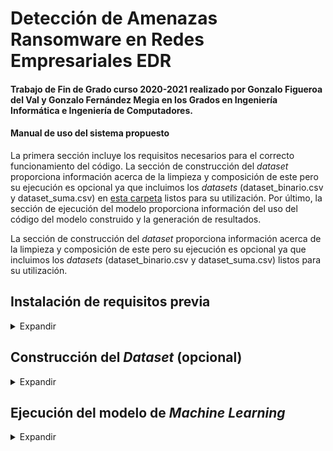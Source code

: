 # Detección de Amenazas Ransomware en Redes Empresariales EDR

#### Trabajo de Fin de Grado curso 2020-2021 realizado por Gonzalo Figueroa del Val y Gonzalo Fernández Megia en los Grados en Ingeniería Informática e Ingeniería de Computadores.

#### Manual de uso del sistema propuesto

La primera sección incluye los requisitos necesarios para el correcto funcionamiento del código. La sección de construcción del *dataset* proporciona información acerca de la limpieza y composición de este pero su ejecución es opcional ya que incluimos los *datasets* (dataset_binario.csv y dataset_suma.csv) en [esta carpeta](https://gitlab.fdi.ucm.es/marina.lopez/tfg-ransomware-20-21/-/blob/master/dataset) listos para su utilización. Por último, la sección de ejecución del modelo proporciona información del uso del código del modelo construido y la generación de resultados.

La sección de construcción del *dataset* proporciona información acerca de la limpieza y composición de este pero su ejecución es opcional ya que incluimos los *datasets* (dataset_binario.csv y dataset_suma.csv) listos para su utilización.

## Instalación de requisitos previa

<details><summary>Expandir</summary>

Antes de ejecutar ningún script, será necesario instalar una serie de dependencias de Python que se encuentran en el fichero requirements.txt
  
    pip install -r requirements.txt
  
</details>
  
## Construcción del *Dataset* (opcional)


<details><summary>Expandir</summary>

El desarrollo de los *datasets* se ha realizado en un equipo con sistema operativo Linux con distribución Ubuntu 18.0.5 LTS. Antes de ejecutar ningún script será necesario extraer todos los informes del fichero [data](https://gitlab.fdi.ucm.es/marina.lopez/tfg-ransomware-20-21/-/blob/master/dataset/data.zip)

Para obtener el [dataset_binario](https://gitlab.fdi.ucm.es/marina.lopez/tfg-ransomware-20-21/-/blob/master/dataset/dataset_binario.csv) es necesario ejecutar el script [parser_binario.py](https://gitlab.fdi.ucm.es/marina.lopez/tfg-ransomware-20-21/-/blob/master/dataset/parser_binario.py):

El desarrollo de los *datasets* se ha realizado en un equipo con sistema operativo Linux con distribución Ubuntu 18.0.5 LTS.  

Para obtener el [dataset_binario](https://gitlab.fdi.ucm.es/marina.lopez/tfg-ransomware-20-21/-/blob/master/Dataset/dataset_binario.csv) es necesario ejecutar el script [parser_binario.py](https://gitlab.fdi.ucm.es/marina.lopez/tfg-ransomware-20-21/-/blob/master/Dataset/parser_binario.py):
  
    python3 parser_binario.py
  
La salida obtenida por consola será la siguiente:
  
    ----------------------------------------------
    Número de características extraídas:  302
    ----------------------------------------------
    Tamaño inicial dataset: (1-ransomware, 0-goodware)
    0    10896
    1     5456
    Name: label, dtype: int64
    ----------------------------------------------
    Borrado de repetidos por signatures:
    0    9648
    1    5416
    Name: label, dtype: int64
    ----------------------------------------------
    Borrado de repetidos por llamadas a API
    1    1596
    0     357
    Name: label, dtype: int64
    ----------------------------------------------
    Reparto final del dataset: 
    1    357
    0    357
    Name: label, dtype: int64
  

Para obtener el [dataset_suma](https://gitlab.fdi.ucm.es/marina.lopez/tfg-ransomware-20-21/-/blob/master/dataset/dataset_suma.csv) es necesario ejecutar el script [parser_suma.py](https://gitlab.fdi.ucm.es/marina.lopez/tfg-ransomware-20-21/-/blob/master/dataset/parser_suma.py):

Para obtener el [dataset_suma](https://gitlab.fdi.ucm.es/marina.lopez/tfg-ransomware-20-21/-/blob/master/Dataset/dataset_suma.csv) es necesario ejecutar el script [parser_suma.py](https://gitlab.fdi.ucm.es/marina.lopez/tfg-ransomware-20-21/-/blob/master/Dataset/parser_suma.py):
  
    python3 parser_suma.py
  
La salida obtenida por consola será la siguiente:
  
    ----------------------------------------------
    Número de características extraídas:  302
    ----------------------------------------------
    Tamaño inicial dataset: (1-ransomware, 0-goodware)
    0    10896
    1     5456
    Name: label, dtype: int64
    ----------------------------------------------
    Borrado de repetidos por signatures:
    0    9648
    1    5416
    Name: label, dtype: int64
    ----------------------------------------------
    Borrado de repetidos por llamadas a API
    0    6507
    1    3315
    Name: label, dtype: int64
    ----------------------------------------------
    Reparto final del dataset: 
    1    3315
    0    3315
    Name: label, dtype: int64
  
Con esto, los dos *datasets* estarán preparados.  

</details>

## Ejecución del modelo de *Machine Learning*

<details><summary>Expandir</summary>

La ejecución del [modelo](https://gitlab.fdi.ucm.es/marina.lopez/tfg-ransomware-20-21/-/blob/master/modelo.py) se ha llevado a cabo en una máquina virtual Kali Linux 2020.3 utilizando el software de virtualización VirtualBox y se ha hecho uso de la versión 3.9.2 de Python.

El modelo realizará pruebas y generará gráficos de barras para diferentes métricas con los siguientes algoritmos:
- Máquina de Soporte Vectorial (*Support Vector Machine* - SVM) con kernel lineal. 
- Máquina de Soporte Vectorial (*Support Vector Machine* - SVM) con kernal RBF.
- Árboles de decisión (*Decission Tree* - DT).
- Regresión Logística (*Logistic Regression* - LR).
- Bayesiano ingenuo (*Naive Bayes* - NB).
- K vecinos más cercanos (*K-Neighbors* - KNN).
- Bosques Aleatorios (Random Forest - RF) con profundidad máxima 10.

Las métricas escogidas para la generación de gráficos han sido:
- Precisión
- Exactitud
- Tasa de error
- F1-score
- Recall
- Precisión de k-fold
- Exactitud de k-fold
- F1-score de k-fold
- Recall de k-fold

En el código se encuentra por defecto la configuración siguiente:

- *Dataset*: dataset_binario.csv
- Distribución del *dataset*: 70% entrenamiento y 30% prueba.
- Validación cruzada: k = 10
- Mecanismo de escalada: Ninguno
- Gráficas: gráficas de barras de cada una de las métricas analizadas.

Para cambiar el *dataset* en el que se realizan las pruebas será neceserio editar la línea 23 script. Las opciones posibles son `dataset_binario.csv` y `dataset_suma.csv`

```python
dataset = pd.read_csv("dataset/dataset_binario.csv")
```

Cuando se quiera hacer uso del *dataset* `dataset_suma.csv` es necesario realizar un escalado de los datos, para ello habrá que descomentar las líneas 75-77 del código que llevan acabo el escalado con la técnica *Standard*: 

```python
sc = StandardScaler() #StandardScaler estandariza los valores de X restando la media y luego escalando a la varianza de la unidad.
X_train = sc.fit_transform(X_train)
X_validation = sc.transform(X_validation)
```

Si se descomentan las líneas 122-139 del código se realizará la comparación de las técnicas de escalado *Standard* y *MinMax* y se generará la consecuente gráfica (sólo para `dataset_suma.csv`):

```python
sc = MinMaxScaler() #MinMaxScaler pone los valores de X entre 0 y 1
X_train = sc.fit_transform(X_train)
X_validation = sc.transform(X_validation) 

for name,model in models:
    print("------",name,"------")
    model.fit(X_train, Y_train)
    predictions = model.predict(X_validation)
    graficaPrecMaxMin[name] = metrics.accuracy_score(Y_validation, predictions)

fig, ax9 = pyplot.subplots()
print(names)
print(graficaPrec.values())
ax.plot(names,  graficaPrec.values(), color = 'tab:purple',label = 'Escalado Standard')
ax.plot(names,  graficaPrecMaxMin.values(), color = 'tab:green', label = 'Escalado MinMax')
ax.set_title('Comparación del escalado de los datos')
ax.legend(loc='lower left')
pyplot.savefig("ComparacionEscalado.jpg")
```

Para realizar la comparación entre la precisión ofrecida por la distribución 70:30 y por la distribución 80:20 (entrenamiento:prueba) y obtener la gráfica correspondiente es necesario descomentar el código incluido en las líneas 172-186:
        
```python
X_train, X_validation, Y_train, Y_validation = train_test_split(X, y, test_size=0.2, random_state=1) #20% test, 80% training  
for name,model in models:
    print("------",name,"------")
    model.fit(X_train, Y_train)
    predictions = model.predict(X_validation)
    graficaPrec8020[name] = metrics.accuracy_score(Y_validation, predictions)

fig, ax11 = pyplot.subplots()
print(names)
print(graficaPrec.values())
ax.plot(names,  graficaPrec.values(), color = 'tab:purple',label = '70:30')
ax.plot(names,  graficaPrec8020.values(), color = 'tab:green', label = '80:20')
ax.set_title('Comparación de la distribucion del detaset')
ax.legend(loc='lower left')
pyplot.savefig("ComparacionDistribucion.jpg")
```

Si se quieren obtener las gráficas relativas a las pruebas de validación cruzada con diferentes valores para la variable 'k' será necesario descomentar las líneas 144-167 del código:

```python
-+-+-+-+-
k = 5
-+-+-+-+-
for name, model in models:
    kfold = StratifiedKFold(n_splits=5, random_state=1, shuffle=True)
    accuracy = cross_val_score(model, X_train, Y_train, cv=kfold, scoring='accuracy')
    graficaPrecKF5[name] = accuracy.mean() 
-+-+-+-+-
k = 15
-+-+-+-+-
for name, model in models:
    kfold = StratifiedKFold(n_splits=15, random_state=1, shuffle=True)
    accuracy = cross_val_score(model, X_train, Y_train, cv=kfold, scoring='accuracy')
    graficaPrecKF15[name] = accuracy.mean() 

fig, ax10 = pyplot.subplots()
print(names)
print(graficaPrec.values())
ax.plot(names,  graficaPrec.values(), color = 'tab:purple',label = 'K=10')
ax.plot(names,  graficaPrecK15.values(), color = 'tab:green', label = 'K=15')
ax.plot(names,  graficaPrecK5.values(), color = 'tab:red', label = 'K=5')
ax.set_title('Comparación de la validacion cruzada')
ax.legend(loc='lower left')
pyplot.savefig("ComparacionKFold.jpg")
```

</details>
